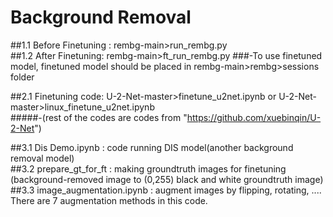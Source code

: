 # Background Removal

##1.1 Before Finetuning : rembg-main>run_rembg.py  
##1.2 After Finetuning: rembg-main>ft_run_rembg.py
###-To use finetuned model, finetuned model should be placed in rembg-main>rembg>sessions folder

##2.1 Finetuning code: U-2-Net-master>finetune_u2net.ipynb or U-2-Net-master>linux_finetune_u2net.ipynb  
#####-(rest of the codes are codes from "https://github.com/xuebinqin/U-2-Net")  

##3.1 Dis Demo.ipynb : code running DIS model(another background removal model)  
##3.2 prepare_gt_for_ft : making groundtruth images for finetuning (background-removed image to (0,255) black and white groundtruth image)  
##3.3 image_augmentation.ipynb : augment images by flipping, rotating, .... There are 7 augmentation methods in this code.
